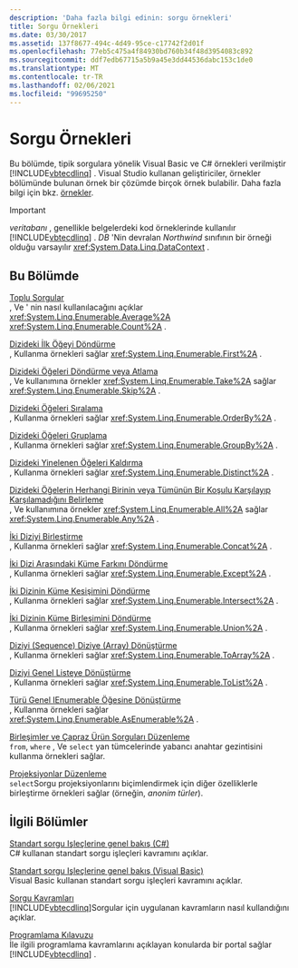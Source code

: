 ```yaml
---
description: 'Daha fazla bilgi edinin: sorgu örnekleri'
title: Sorgu Örnekleri
ms.date: 03/30/2017
ms.assetid: 137f8677-494c-4d49-95ce-c17742f2d01f
ms.openlocfilehash: 77eb5c475a4f84930bd760b34f48d3954083c892
ms.sourcegitcommit: ddf7edb67715a5b9a45e3dd44536dabc153c1de0
ms.translationtype: MT
ms.contentlocale: tr-TR
ms.lasthandoff: 02/06/2021
ms.locfileid: "99695250"
---
```

# <a name="query-examples"></a>Sorgu Örnekleri

Bu bölümde, tipik sorgulara yönelik Visual Basic ve C# örnekleri verilmiştir [!INCLUDE[vbtecdlinq](../../../../../../includes/vbtecdlinq-md.md)] . Visual Studio kullanan geliştiriciler, örnekler bölümünde bulunan örnek bir çözümde birçok örnek bulabilir. Daha fazla bilgi için bkz. [örnekler](samples.md).  
  
> [!IMPORTANT]
> *veritabanı* , genellikle belgelerdeki kod örneklerinde kullanılır [!INCLUDE[vbtecdlinq](../../../../../../includes/vbtecdlinq-md.md)] . *DB* 'Nin devralan *Northwind* sınıfının bir örneği olduğu varsayılır <xref:System.Data.Linq.DataContext> .  
  
## <a name="in-this-section"></a>Bu Bölümde  

 [Toplu Sorgular](aggregate-queries.md)  
 , Ve ' nin nasıl kullanılacağını açıklar <xref:System.Linq.Enumerable.Average%2A> <xref:System.Linq.Enumerable.Count%2A> .  
  
 [Dizideki İlk Öğeyi Döndürme](return-the-first-element-in-a-sequence.md)  
 , Kullanma örnekleri sağlar <xref:System.Linq.Enumerable.First%2A> .  
  
 [Dizideki Öğeleri Döndürme veya Atlama](return-or-skip-elements-in-a-sequence.md)  
 , Ve kullanımına örnekler <xref:System.Linq.Enumerable.Take%2A> sağlar <xref:System.Linq.Enumerable.Skip%2A> .  
  
 [Dizideki Öğeleri Sıralama](sort-elements-in-a-sequence.md)  
 , Kullanma örnekleri sağlar <xref:System.Linq.Enumerable.OrderBy%2A> .  
  
 [Dizideki Öğeleri Gruplama](group-elements-in-a-sequence.md)  
 , Kullanma örnekleri sağlar <xref:System.Linq.Enumerable.GroupBy%2A> .  
  
 [Dizideki Yinelenen Öğeleri Kaldırma](eliminate-duplicate-elements-from-a-sequence.md)  
 , Kullanma örnekleri sağlar <xref:System.Linq.Enumerable.Distinct%2A> .  
  
 [Dizideki Öğelerin Herhangi Birinin veya Tümünün Bir Koşulu Karşılayıp Karşılamadığını Belirleme](determine-if-any-or-all-elements-in-a-sequence-satisfy-a-condition.md)  
 , Ve kullanımına örnekler <xref:System.Linq.Enumerable.All%2A> sağlar <xref:System.Linq.Enumerable.Any%2A> .  
  
 [İki Diziyi Birleştirme](concatenate-two-sequences.md)  
 , Kullanma örnekleri sağlar <xref:System.Linq.Enumerable.Concat%2A> .  
  
 [İki Dizi Arasındaki Küme Farkını Döndürme](return-the-set-difference-between-two-sequences.md)  
 , Kullanma örnekleri sağlar <xref:System.Linq.Enumerable.Except%2A> .  
  
 [İki Dizinin Küme Kesişimini Döndürme](return-the-set-intersection-of-two-sequences.md)  
 , Kullanma örnekleri sağlar <xref:System.Linq.Enumerable.Intersect%2A> .  
  
 [İki Dizinin Küme Birleşimini Döndürme](return-the-set-union-of-two-sequences.md)  
 , Kullanma örnekleri sağlar <xref:System.Linq.Enumerable.Union%2A> .  
  
 [Diziyi (Sequence) Diziye (Array) Dönüştürme](convert-a-sequence-to-an-array.md)  
 , Kullanma örnekleri sağlar <xref:System.Linq.Enumerable.ToArray%2A> .  
  
 [Diziyi Genel Listeye Dönüştürme](convert-a-sequence-to-a-generic-list.md)  
 , Kullanma örnekleri sağlar <xref:System.Linq.Enumerable.ToList%2A> .  
  
 [Türü Genel IEnumerable Öğesine Dönüştürme](convert-a-type-to-a-generic-ienumerable.md)  
 , Kullanma örnekleri sağlar <xref:System.Linq.Enumerable.AsEnumerable%2A> .  
  
 [Birleşimler ve Çapraz Ürün Sorguları Düzenleme](formulate-joins-and-cross-product-queries.md)  
 `from`, `where` , Ve `select` yan tümcelerinde yabancı anahtar gezintisini kullanma örnekleri sağlar.  
  
 [Projeksiyonlar Düzenleme](formulate-projections.md)  
 `select`Sorgu projeksiyonlarını biçimlendirmek için diğer özelliklerle birleştirme örnekleri sağlar (örneğin, *anonim türler*).  
  
## <a name="related-sections"></a>İlgili Bölümler  

 [Standart sorgu Işleçlerine genel bakış (C#)](../../../../../csharp/programming-guide/concepts/linq/standard-query-operators-overview.md)  
 C# kullanan standart sorgu işleçleri kavramını açıklar.  
  
 [Standart sorgu Işleçlerine genel bakış (Visual Basic)](../../../../../visual-basic/programming-guide/concepts/linq/standard-query-operators-overview.md)  
 Visual Basic kullanan standart sorgu işleçleri kavramını açıklar.  
  
 [Sorgu Kavramları](query-concepts.md)  
 [!INCLUDE[vbtecdlinq](../../../../../../includes/vbtecdlinq-md.md)]Sorgular için uygulanan kavramların nasıl kullandığını açıklar.  
  
 [Programlama Kılavuzu](programming-guide.md)  
 İle ilgili programlama kavramlarını açıklayan konularda bir portal sağlar [!INCLUDE[vbtecdlinq](../../../../../../includes/vbtecdlinq-md.md)] .
